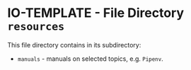 # IO-TEMPLATE - File Directory **`resources`**

This file directory contains in its subdirectory:

- `manuals` - manuals on selected topics, e.g. `Pipenv`.
